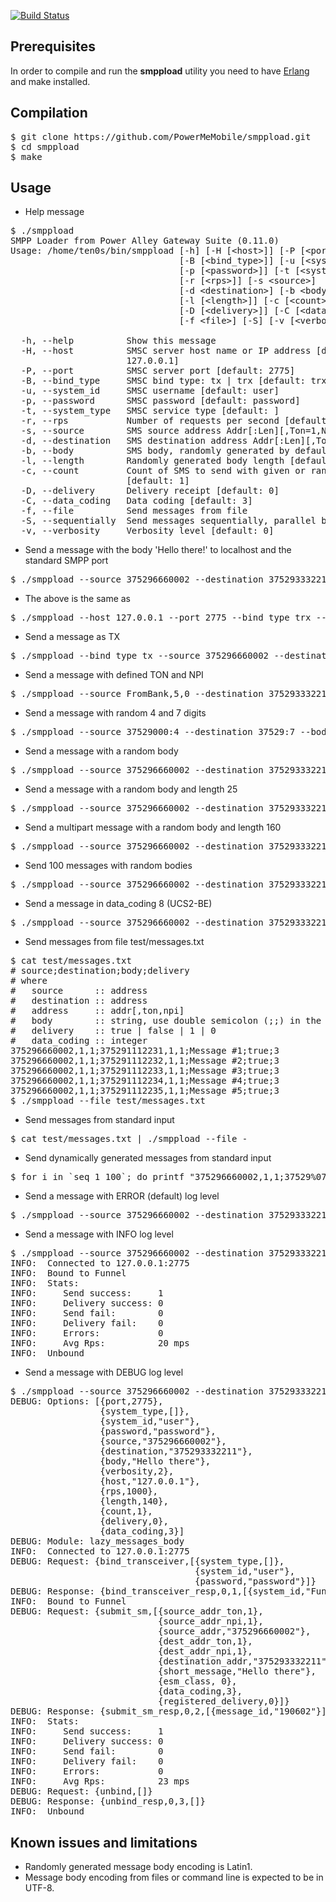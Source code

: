 [![Build Status](https://travis-ci.org/PowerMeMobile/smppload.png?branch=master)](https://travis-ci.org/PowerMeMobile/smppload)

## Prerequisites

In order to compile and run the **smppload** utility you need to have [Erlang](http://www.erlang.org/) and make installed.

## Compilation

<pre>
$ git clone https://github.com/PowerMeMobile/smppload.git
$ cd smppload
$ make
</pre>

## Usage

* Help message

<pre>
$ ./smppload
SMPP Loader from Power Alley Gateway Suite (0.11.0)
Usage: /home/ten0s/bin/smppload [-h] [-H [&lt;host&gt;]] [-P [&lt;port&gt;]]
                                [-B [&lt;bind_type&gt;]] [-u [&lt;system_id&gt;]]
                                [-p [&lt;password&gt;]] [-t [&lt;system_type&gt;]]
                                [-r [&lt;rps&gt;]] [-s &lt;source&gt;]
                                [-d &lt;destination&gt;] [-b &lt;body&gt;]
                                [-l [&lt;length&gt;]] [-c [&lt;count&gt;]]
                                [-D [&lt;delivery&gt;]] [-C [&lt;data_coding&gt;]]
                                [-f &lt;file&gt;] [-S] [-v [&lt;verbosity&gt;]]

  -h, --help          Show this message
  -H, --host          SMSC server host name or IP address [default:
                      127.0.0.1]
  -P, --port          SMSC server port [default: 2775]
  -B, --bind_type     SMSC bind type: tx | trx [default: trx]
  -u, --system_id     SMSC username [default: user]
  -p, --password      SMSC password [default: password]
  -t, --system_type   SMSC service type [default: ]
  -r, --rps           Number of requests per second [default: 1000]
  -s, --source        SMS source address Addr[:Len][,Ton=1,Npi=1]
  -d, --destination   SMS destination address Addr[:Len][,Ton=1,Npi=1]
  -b, --body          SMS body, randomly generated by default
  -l, --length        Randomly generated body length [default: 140]
  -c, --count         Count of SMS to send with given or random body
                      [default: 1]
  -D, --delivery      Delivery receipt [default: 0]
  -C, --data_coding   Data coding [default: 3]
  -f, --file          Send messages from file
  -S, --sequentially  Send messages sequentially, parallel by default
  -v, --verbosity     Verbosity level [default: 0]
</pre>

* Send a message with the body 'Hello there!' to localhost and the standard SMPP port
<pre>
$ ./smppload --source 375296660002 --destination 375293332211 --body 'Hello there!'
</pre>

* The above is the same as
<pre>
$ ./smppload --host 127.0.0.1 --port 2775 --bind_type trx --system_type '' --system_id user --password password --source 375296660002 --destination 375293332211 --body 'Hello there!'
</pre>

* Send a message as TX
<pre>
$ ./smppload --bind_type tx --source 375296660002 --destination 375293332211 --body 'Hello there!'
</pre>

* Send a message with defined TON and NPI
<pre>
$ ./smppload --source FromBank,5,0 --destination 375293332211,1,1 --body 'Return our money, looser!'
</pre>

* Send a message with random 4 and 7 digits
<pre>
$ ./smppload --source 37529000:4 --destination 37529:7 --body 'Hi!'
</pre>

* Send a message with a random body
<pre>
$ ./smppload --source 375296660002 --destination 375293332211
</pre>

* Send a message with a random body and length 25
<pre>
$ ./smppload --source 375296660002 --destination 375293332211 --length 25
</pre>

* Send a multipart message with a random body and length 160
<pre>
$ ./smppload --source 375296660002 --destination 375293332211 --length 160
</pre>

* Send 100 messages with random bodies
<pre>
$ ./smppload --source 375296660002 --destination 375293332211 --count 100
</pre>

* Send a message in data_coding 8 (UCS2-BE)
<pre>
$ ./smppload --source 375296660002 --destination 375293332211 --body "Привет" --data_coding 8
</pre>

* Send messages from file test/messages.txt
<pre>
$ cat test/messages.txt
# source;destination;body;delivery
# where
#   source      :: address
#   destination :: address
#   address     :: addr[,ton,npi]
#   body        :: string, use double semicolon (;;) in the body
#   delivery    :: true | false | 1 | 0
#   data_coding :: integer
375296660002,1,1;375291112231,1,1;Message #1;true;3
375296660002,1,1;375291112232,1,1;Message #2;true;3
375296660002,1,1;375291112233,1,1;Message #3;true;3
375296660002,1,1;375291112234,1,1;Message #4;true;3
375296660002,1,1;375291112235,1,1;Message #5;true;3
$ ./smppload --file test/messages.txt
</pre>

* Send messages from standard input
<pre>
$ cat test/messages.txt | ./smppload --file -
</pre>

* Send dynamically generated messages from standard input
<pre>
$ for i in `seq 1 100`; do printf "375296660002,1,1;37529%07d,1,1;Message #%d;false;3\n" $i $i; done | ./smppload --file -
</pre>

* Send a message with ERROR (default) log level
<pre>
$ ./smppload --source 375296660002 --destination 375293332211 --body 'Hello there!'
</pre>

* Send a message with INFO log level
<pre>
$ ./smppload --source 375296660002 --destination 375293332211 --body 'Hello there!' -v
INFO:  Connected to 127.0.0.1:2775
INFO:  Bound to Funnel
INFO:  Stats:
INFO:     Send success:     1
INFO:     Delivery success: 0
INFO:     Send fail:        0
INFO:     Delivery fail:    0
INFO:     Errors:           0
INFO:     Avg Rps:          20 mps
INFO:  Unbound
</pre>

* Send a message with DEBUG log level
<pre>
$ ./smppload --source 375296660002 --destination 375293332211 --body 'Hello there!' -vv
DEBUG: Options: [{port,2775},
                 {system_type,[]},
                 {system_id,"user"},
                 {password,"password"},
                 {source,"375296660002"},
                 {destination,"375293332211"},
                 {body,"Hello there"},
                 {verbosity,2},
                 {host,"127.0.0.1"},
                 {rps,1000},
                 {length,140},
                 {count,1},
                 {delivery,0},
                 {data_coding,3}]
DEBUG: Module: lazy_messages_body
INFO:  Connected to 127.0.0.1:2775
DEBUG: Request: {bind_transceiver,[{system_type,[]},
                                   {system_id,"user"},
                                   {password,"password"}]}
DEBUG: Response: {bind_transceiver_resp,0,1,[{system_id,"Funnel"}]}
INFO:  Bound to Funnel
DEBUG: Request: {submit_sm,[{source_addr_ton,1},
                            {source_addr_npi,1},
                            {source_addr,"375296660002"},
                            {dest_addr_ton,1},
                            {dest_addr_npi,1},
                            {destination_addr,"375293332211"},
                            {short_message,"Hello there"},
                            {esm_class, 0},
                            {data_coding,3},
                            {registered_delivery,0}]}
DEBUG: Response: {submit_sm_resp,0,2,[{message_id,"190602"}]}
INFO:  Stats:
INFO:     Send success:     1
INFO:     Delivery success: 0
INFO:     Send fail:        0
INFO:     Delivery fail:    0
INFO:     Errors:           0
INFO:     Avg Rps:          23 mps
DEBUG: Request: {unbind,[]}
DEBUG: Response: {unbind_resp,0,3,[]}
INFO:  Unbound
</pre>

## Known issues and limitations

* Randomly generated message body encoding is Latin1.
* Message body encoding from files or command line is expected to be in UTF-8.
